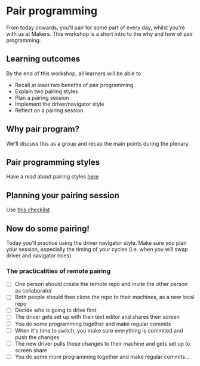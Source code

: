 # Pair programming

From today onwards, you'll pair for some part of every day, whilst you're with us at Makers. This workshop is a short intro to the why and how of pair programming.

## Learning outcomes

By the end of this workshop, all learners will be able to
- Recall at least two benefits of pair programming
- Explain two pairing styles
- Plan a pairing session
- Implement the driver/navigator style
- Reflect on a pairing session

## Why pair program?

We'll discuss this as a group and recap the main points during the plenary.

## Pair programming styles

Have a read about pairing styles [here](pairing_styles.md)

## Planning your pairing session

Use [this checklist](checklist.md)

## Now do some pairing!

Today you'll practice using the driver navigator style.  Make sure you plan your session, especially the timing of your cycles (i.e. when you will swap driver and navigator roles).

### The practicalities of remote pairing

- [ ] One person should create the remote repo and invite the other person as collaborator
- [ ] Both people should then clone the repo to their machines, as a new local repo
- [ ] Decide who is going to drive first
- [ ] The driver gets set up with their text editor and shares their screen
- [ ] You do some programming together and make regular commits
- [ ] When it's time to switch, you make sure everything is commited and push the changes
- [ ] The new driver pulls those changes to their machine and gets set up to screen share
- [ ] You do some more programming together and make regular commits...
